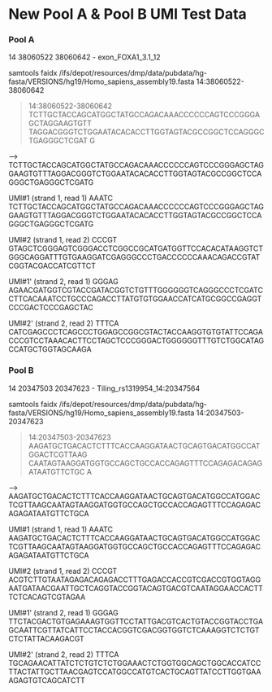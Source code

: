 # New Pool A & Pool B UMI Test Data

### Pool A 
14	38060522	38060642	-	exon_FOXA1_3.1_12

samtools faidx /ifs/depot/resources/dmp/data/pubdata/hg-fasta/VERSIONS/hg19/Homo_sapiens_assembly19.fasta 14:38060522-38060642
>14:38060522-38060642
TCTTGCTACCAGCATGGCTATGCCAGACAAACCCCCCAGTCCCGGGAGCTAGGAAGTGTT
TAGGACGGGTCTGGAATACACACCTTGGTAGTACGCCGGCTCCAGGGCTGAGGGCTCGAT
G

-->
TCTTGCTACCAGCATGGCTATGCCAGACAAACCCCCCAGTCCCGGGAGCTAGGAAGTGTTTAGGACGGGTCTGGAATACACACCTTGGTAGTACGCCGGCTCCAGGGCTGAGGGCTCGATG

UMI#1 (strand 1, read 1)
AAATC TCTTGCTACCAGCATGGCTATGCCAGACAAACCCCCCAGTCCCGGGAGCTAGGAAGTGTTTAGGACGGGTCTGGAATACACACCTTGGTAGTACGCCGGCTCCAGGGCTGAGGGCTCGATG

UMI#2 (strand 1, read 2)
CCCGT GTAGCTCGGGAGTCGGGACCTCGGCCGCATGATGGTTCCACACATAAGGTCTGGGCAGGATTTGTGAAGGATCGAGGGCCCTGACCCCCCAAACAGACCGTATCGGTACGACCATCGTTCT

UMI#1' (strand 2, read 1)
GGGAG AGAACGATGGTCGTACCGATACGGTCTGTTTGGGGGGTCAGGGCCCTCGATCCTTCACAAATCCTGCCCAGACCTTATGTGTGGAACCATCATGCGGCCGAGGTCCCGACTCCCGAGCTAC

UMI#2' (strand 2, read 2)
TTTCA CATCGAGCCCTCAGCCCTGGAGCCGGCGTACTACCAAGGTGTGTATTCCAGACCCGTCCTAAACACTTCCTAGCTCCCGGGACTGGGGGGTTTGTCTGGCATAGCCATGCTGGTAGCAAGA


### Pool B
14	20347503	20347623	-	Tiling_rs1319954_14:20347564

samtools faidx /ifs/depot/resources/dmp/data/pubdata/hg-fasta/VERSIONS/hg19/Homo_sapiens_assembly19.fasta 14:20347503-20347623
>14:20347503-20347623
AAGATGCTGACACTCTTTCACCAAGGATAACTGCAGTGACATGGCCATGGACTCGTTAAG
CAATAGTAAGGATGGTGCCAGCTGCCACCAGAGTTTCCAGAGACAGAGATAATGTTCTGC
A

-->
AAGATGCTGACACTCTTTCACCAAGGATAACTGCAGTGACATGGCCATGGACTCGTTAAGCAATAGTAAGGATGGTGCCAGCTGCCACCAGAGTTTCCAGAGACAGAGATAATGTTCTGCA

UMI#1 (strand 1, read 1)
AAATC AAGATGCTGACACTCTTTCACCAAGGATAACTGCAGTGACATGGCCATGGACTCGTTAAGCAATAGTAAGGATGGTGCCAGCTGCCACCAGAGTTTCCAGAGACAGAGATAATGTTCTGCA

UMI#2 (strand 1, read 2)
CCCGT ACGTCTTGTAATAGAGACAGAGACCTTTGAGACCACCGTCGACCGTGGTAGGAATGATAACGAATTGCTCAGGTACCGGTACAGTGACGTCAATAGGAACCACTTTCTCACAGTCGTAGAA

UMI#1' (strand 2, read 1)
GGGAG TTCTACGACTGTGAGAAAGTGGTTCCTATTGACGTCACTGTACCGGTACCTGAGCAATTCGTTATCATTCCTACCACGGTCGACGGTGGTCTCAAAGGTCTCTGTCTCTATTACAAGACGT

UMI#2' (strand 2, read 2)
TTTCA TGCAGAACATTATCTCTGTCTCTGGAAACTCTGGTGGCAGCTGGCACCATCCTTACTATTGCTTAACGAGTCCATGGCCATGTCACTGCAGTTATCCTTGGTGAAAGAGTGTCAGCATCTT

